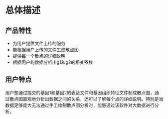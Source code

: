 # 总体描述
## 产品特性

- 为用户提供文件上传的服务                                   
- 能根据用户上传的文件生成散点图                                 
- 提供每一个散点的详细说明                           
- 根据用户的数据分析出g1和g2的相关系数 

## 用户特点 

   用户想通过提交的基因1和基因2的表达文件和基因组织特征文件制成散点图，通过散点图直观地分析出数据之间的关系，还可以了解每个点的详细说明。特别是当数据足够庞大无法通过手工绘制散点图分析时，能够通过该软件对大数据进行分析。
